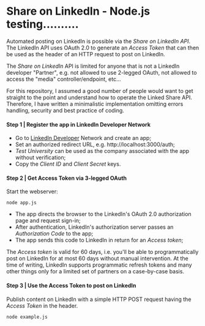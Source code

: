 # Share on LinkedIn - Node.js testing..........

Automated posting on LinkedIn is possible via the *Share on LinkedIn API*. The LinkedIn API uses OAuth 2.0 to generate an *Access Token* that can then be used as the header of an HTTP request to post on LinkedIn.

The *Share on LinkedIn* API is limited for anyone that is not a LinkedIn developer "Partner", e.g. not allowed to use 2-legged OAuth, not allowed to access the "media" controller/endpoint, etc...

For this repository, I assumed a good number of people would want to get straight to the point and understand how to operate the Linked Share API. Therefore, I have written a minimalistic implementation omitting errors handling, security and best practice of coding.

#### Step 1 | Register the app in LinkedIn Developer Network

- Go to [LinkedIn Developer](https://www.linkedin.com/developers/) Network and create an app;
- Set an authorized redirect URL, e.g. http://localhost:3000/auth;
- *Test University* can be used as the company associated with the app without verification;
- Copy the *Client ID* and *Client Secret* keys.

#### Step 2 | Get Access Token via 3-legged OAuth

Start the webserver:

    node app.js

- The app directs the browser to the LinkedIn's OAuth 2.0 authorization page and request sign-in;
- After authentication, LinkedIn's authorization server passes an *Authorization Code* to the app;
- The app sends this code to LinkedIn in return for an *Access token*;

The *Access token* is valid for 60 days, i.e. you'll be able to programmatically post on LinkedIn for at most 60 days without manual intervention. At the time of writing, LinkedIn supports programmatic refresh tokens and many other things only for a limited set of partners on a case-by-case basis.


#### Step 3 | Use the Access Token to post on LinkedIn

Publish content on LinkedIn with a simple HTTP POST request having the *Access Token* in the header.

    node example.js
